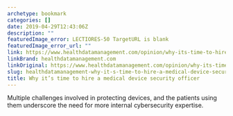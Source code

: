 ```yaml
---
archetype: bookmark
categories: []
date: 2019-04-29T12:43:06Z
description: ""
featuredImage_error: LECTIORES-50 TargetURL is blank
featuredImage_error_url: ""
link: https://www.healthdatamanagement.com/opinion/why-its-time-to-hire-a-medical-device-security-officer
linkBrand: healthdatamanagement.com
linkOriginal: https://www.healthdatamanagement.com/opinion/why-its-time-to-hire-a-medical-device-security-officer
slug: healthdatamanagement-why-it-s-time-to-hire-a-medical-device-security-officer
title: Why it’s time to hire a medical device security officer
---
```

Multiple challenges involved in protecting devices, and the patients using them underscore the need for more internal cybersecurity expertise.